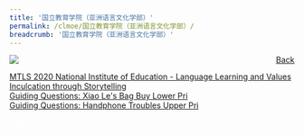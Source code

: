 ```yaml
---
title: '国立教育学院（亚洲语言文化学部）'
permalink: /clmoe/国立教育学院（亚洲语言文化学部）/
breadcrumb: '国立教育学院（亚洲语言文化学部）'
---
```


<!-- Global site tag (gtag.js) - Google Ads: 726049306 -->
<script async src="https://www.googletagmanager.com/gtag/js?id=AW-726049306"></script>
<script>
  window.dataLayer = window.dataLayer || [];
  function gtag(){dataLayer.push(arguments);}
  gtag('js', new Date());

  gtag('config', 'AW-726049306');
</script>
<a href="/gallery/华文学习展示区-chinese-exhibitions-e/community-partners/" style="float:right;">Back</a>
 <img src="/images/NIE-CL.jpg"> <br/>
  
<a href="/clmoe/MTLS 2020_National Institute of Education_Storytelling_Language Learning and Values Inculcation.pdf" download>MTLS 2020 National Institute of Education  -  Language Learning and Values Inculcation through Storytelling</a><br/>
<a href="/clmoe/NIE-CL-Guiding-questions-Xiao Le-Bag-Buy-Lower-Pri.pdf" download>Guiding Questions: Xiao Le's Bag Buy Lower Pri</a><br/>
<a href="/clmoe/NIE-CL-Guiding-questions-Handphone-Troubles-Upper-Pri.pdf" download>Guiding Questions: Handphone Troubles Upper Pri</a><br/>

<div class="btntop"><a href="#top" style="text-decoration:none;"><span style="color:white"><b>Top</b></span></a></div>
